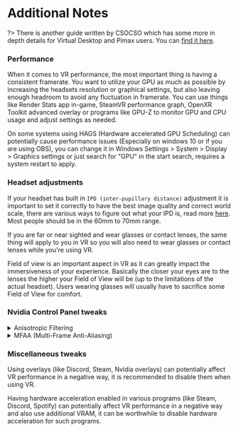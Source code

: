 # Additional Notes

?> There is another guide written by CSOCSO which has some more in depth details for Virtual Desktop and Pimax users. You can [find it here](https://docs.google.com/document/d/1q-taJt5q9oKWPuCB63rbAC6ZzlZMxqjworgpc10ETDE/edit?tab=t.0).  

### Performance
When it comes to VR performance, the most important thing is having a consistent framerate. You want to utilize your GPU as much as possible by increasing the headsets resolution or graphical settings, but also leaving enough headroom to avoid any fluctuation in framerate. You can use things like Render Stats app in-game, SteamVR performance graph, OpenXR Toolkit advanced overlay or programs like GPU-Z to monitor GPU and CPU usage and adjust settings as needed.  

On some systems using HAGS (Hardware accelerated GPU Scheduling) can potentially cause performance issues (Especially on windows 10 or if you are using OBS), you can change it in Windows Settings > System > Display > Graphics settings or just search for "GPU" in the start search, requires a system restart to apply.  

### Headset adjustments
If your headset has built in `IPD (inter-pupillary distance)` adjustment it is important to set it correctly to have the best image quality and correct world scale, there are various ways to figure out what your IPD is, read more [here](https://www.vive.com/us/support/vive-xr/category_howto/how-can-i-find-my-ipd.html). Most people should be in the 60mm to 70mm range.  

If you are far or near sighted and wear glasses or contact lenses, the same thing will apply to you in VR so you will also need to wear glasses or contact lenses while you're using VR.  

Field of view is an important aspect in VR as it can greatly impact the immersiveness of your experience. Basically the closer your eyes are to the lenses the higher your Field of View will be (up to the limitations of the actual headset). Users wearing glasses will usually have to sacrifice some Field of View for comfort.  

### Nvidia Control Panel tweaks
<details>
  <summary>Anisotropic Filtering</summary>
  
Setting Anisotropic Filtering in the Nvidia Control Panel can potentially improve texture quality. Set it as shown in the image below.    
<img src="https://github.com/user-attachments/assets/58802765-659f-497d-81f7-e9fd0489795f" width="600">  
</details>

<details>
  <summary>MFAA (Multi-Frame Anti-Aliasing)</summary>


[MFAA](https://www.nvidia.com/en-us/geforce/news/multi-frame-sampled-anti-aliasing-delivers-better-performance-and-superior-image-quality/) is an anti-aliasing technique which by alternating AA sample patterns both temporally and spatially can improve the quality of MSAA.  
4xMFAA (2xMSAA + MFAA) has the performance cost of 2xMSAA, with anti-aliasing properties equivalent to 4xMSAA.  
Requires MSAA to bet set to atleast 2x in <ins>Content Manager > Settings > MSAA</ins>  
<img src="https://github.com/user-attachments/assets/ea28aeec-ca77-4f4c-b614-32174566e79c" width="600"> 
</details>

### Miscellaneous tweaks
Using overlays (like Discord, Steam, Nvidia overlays) can potentially affect VR performance in a negative way, it is recommended to disable them when using VR.

Having hardware acceleration enabled in various programs (like Steam, Discord, Spotify) can potentially affect VR performance in a negative way and also use additional VRAM, it can be worthwhile to disable hardware acceleration for such programs.

